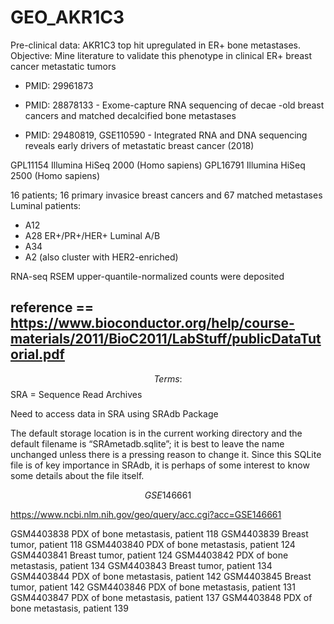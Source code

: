 # GEO_AKR1C3

Pre-clinical data: AKR1C3 top hit upregulated in ER+ bone metastases.
Objective: Mine literature to validate this phenotype in clinical ER+ breast cancer metastatic tumors

- PMID: 29961873
- PMID: 28878133 - Exome-capture RNA sequencing of decae -old breast cancers and matched decalcified bone metastases



- PMID: 29480819, GSE110590 - Integrated RNA and DNA sequencing reveals early drivers of metastatic breast cancer (2018)
	
GPL11154	Illumina HiSeq 2000 (Homo sapiens)
GPL16791	Illumina HiSeq 2500 (Homo sapiens)


16 patients; 16 primary invasice breast cancers and 67 matched metastases
Luminal patients:
 - A12
 - A28 ER+/PR+/HER+ Luminal A/B
 - A34
 - A2 (also cluster with HER2-enriched)
 
 
 RNA-seq RSEM upper-quantile-normalized counts were deposited
 
## reference == https://www.bioconductor.org/help/course-materials/2011/BioC2011/LabStuff/publicDataTutorial.pdf

$$ Terms: $$
SRA = Sequence Read Archives

Need to access data in SRA using SRAdb Package

The default storage location is in the current working directory and the default filename
is “SRAmetadb.sqlite”; it is best to leave the name unchanged unless there is a pressing
reason to change it. Since this SQLite file is of key importance in SRAdb, it is perhaps of
some interest to know some details about the file itself.

$$ GSE146661$$

https://www.ncbi.nlm.nih.gov/geo/query/acc.cgi?acc=GSE146661

GSM4403838	PDX of bone metastasis, patient 118
GSM4403839	Breast tumor, patient 118
GSM4403840	PDX of bone metastasis, patient 124
GSM4403841	Breast tumor, patient 124
GSM4403842	PDX of bone metastasis, patient 134
GSM4403843	Breast tumor, patient 134
GSM4403844	PDX of bone metastasis, patient 142
GSM4403845	Breast tumor, patient 142
GSM4403846	PDX of bone metastasis, patient 131
GSM4403847	PDX of bone metastasis, patient 137
GSM4403848	PDX of bone metastasis, patient 139
